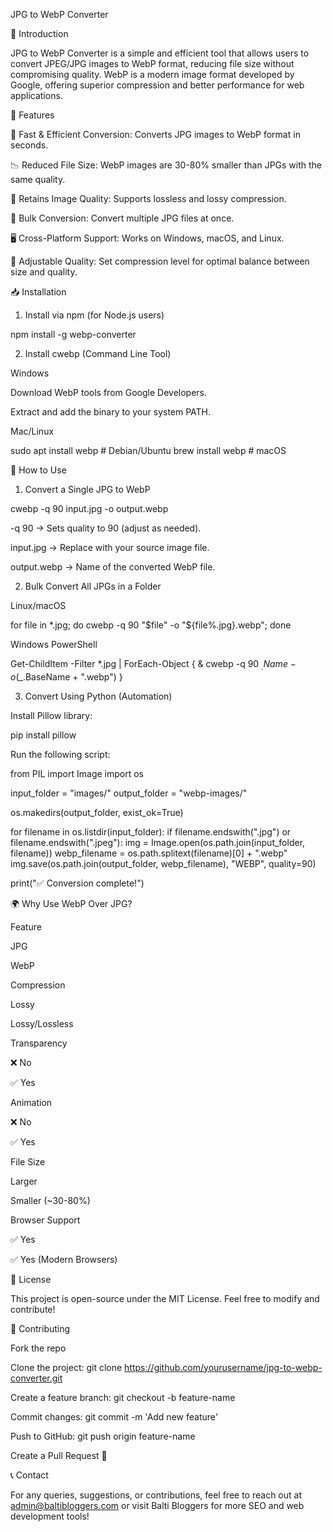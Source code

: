 JPG to WebP Converter



📌 Introduction

JPG to WebP Converter is a simple and efficient tool that allows users to convert JPEG/JPG images to WebP format, reducing file size without compromising quality. WebP is a modern image format developed by Google, offering superior compression and better performance for web applications.

🚀 Features

🔄 Fast & Efficient Conversion: Converts JPG images to WebP format in seconds.

📉 Reduced File Size: WebP images are 30-80% smaller than JPGs with the same quality.

🎨 Retains Image Quality: Supports lossless and lossy compression.

📂 Bulk Conversion: Convert multiple JPG files at once.

🖥️ Cross-Platform Support: Works on Windows, macOS, and Linux.

🔧 Adjustable Quality: Set compression level for optimal balance between size and quality.

📥 Installation

1. Install via npm (for Node.js users)

npm install -g webp-converter

2. Install cwebp (Command Line Tool)

Windows

Download WebP tools from Google Developers.

Extract and add the binary to your system PATH.

Mac/Linux

sudo apt install webp   # Debian/Ubuntu
brew install webp       # macOS

🔄 How to Use

1. Convert a Single JPG to WebP

cwebp -q 90 input.jpg -o output.webp

-q 90 → Sets quality to 90 (adjust as needed).

input.jpg → Replace with your source image file.

output.webp → Name of the converted WebP file.

2. Bulk Convert All JPGs in a Folder

Linux/macOS

for file in *.jpg; do cwebp -q 90 "$file" -o "${file%.jpg}.webp"; done

Windows PowerShell

Get-ChildItem -Filter *.jpg | ForEach-Object { & cwebp -q 90 $_.Name -o ($_.BaseName + ".webp") }

3. Convert Using Python (Automation)

Install Pillow library:

pip install pillow

Run the following script:

from PIL import Image
import os

input_folder = "images/"
output_folder = "webp-images/"

os.makedirs(output_folder, exist_ok=True)

for filename in os.listdir(input_folder):
    if filename.endswith(".jpg") or filename.endswith(".jpeg"):
        img = Image.open(os.path.join(input_folder, filename))
        webp_filename = os.path.splitext(filename)[0] + ".webp"
        img.save(os.path.join(output_folder, webp_filename), "WEBP", quality=90)

print("✅ Conversion complete!")

🌍 Why Use WebP Over JPG?

Feature

JPG

WebP

Compression

Lossy

Lossy/Lossless

Transparency

❌ No

✅ Yes

Animation

❌ No

✅ Yes

File Size

Larger

Smaller (~30-80%)

Browser Support

✅ Yes

✅ Yes (Modern Browsers)

📌 License

This project is open-source under the MIT License. Feel free to modify and contribute!

🤝 Contributing

Fork the repo

Clone the project: git clone https://github.com/yourusername/jpg-to-webp-converter.git

Create a feature branch: git checkout -b feature-name

Commit changes: git commit -m 'Add new feature'

Push to GitHub: git push origin feature-name

Create a Pull Request 🚀

📞 Contact

For any queries, suggestions, or contributions, feel free to reach out at admin@baltibloggers.com or visit Balti Bloggers for more SEO and web development tools!

